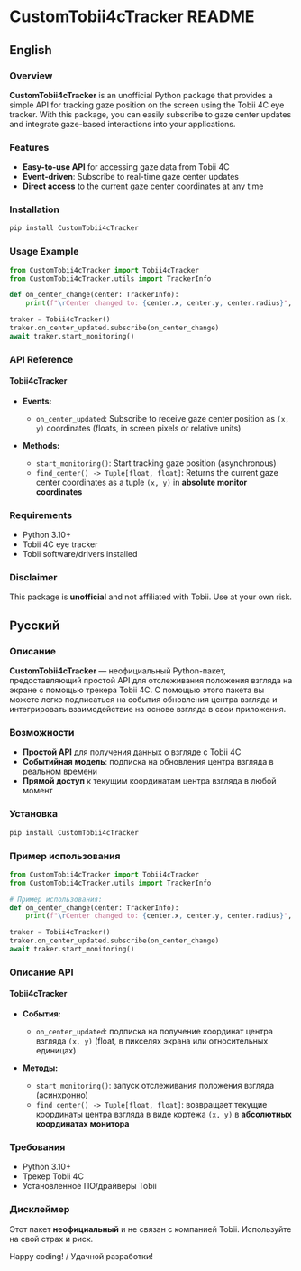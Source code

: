 # CustomTobii4cTracker README

## English

### Overview

**CustomTobii4cTracker** is an unofficial Python package that provides a simple API for tracking gaze position on the screen using the Tobii 4C eye tracker. With this package, you can easily subscribe to gaze center updates and integrate gaze-based interactions into your applications.

### Features

- **Easy-to-use API** for accessing gaze data from Tobii 4C
- **Event-driven**: Subscribe to real-time gaze center updates
- **Direct access** to the current gaze center coordinates at any time

### Installation

```bash
pip install CustomTobii4cTracker
```

### Usage Example

```python
from CustomTobii4cTracker import Tobii4cTracker
from CustomTobii4cTracker.utils import TrackerInfo

def on_center_change(center: TrackerInfo):
    print(f"\rCenter changed to: {center.x, center.y, center.radius}", end="")

traker = Tobii4cTracker()
traker.on_center_updated.subscribe(on_center_change)
await traker.start_monitoring()
```

### API Reference

#### Tobii4cTracker

- **Events:**
  - `on_center_updated`: Subscribe to receive gaze center position as `(x, y)` coordinates (floats, in screen pixels or relative units)

- **Methods:**
  - `start_monitoring()`: Start tracking gaze position (asynchronous)
  - `find_center() -> Tuple[float, float]`: Returns the current gaze center coordinates as a tuple `(x, y)` in **absolute monitor coordinates**

### Requirements

- Python 3.10+
- Tobii 4C eye tracker
- Tobii software/drivers installed

### Disclaimer

This package is **unofficial** and not affiliated with Tobii. Use at your own risk.

## Русский

### Описание

**CustomTobii4cTracker** — неофициальный Python-пакет, предоставляющий простой API для отслеживания положения взгляда на экране с помощью трекера Tobii 4C. С помощью этого пакета вы можете легко подписаться на события обновления центра взгляда и интегрировать взаимодействие на основе взгляда в свои приложения.

### Возможности

- **Простой API** для получения данных о взгляде с Tobii 4C
- **Событийная модель**: подписка на обновления центра взгляда в реальном времени
- **Прямой доступ** к текущим координатам центра взгляда в любой момент

### Установка

```bash
pip install CustomTobii4cTracker
```

### Пример использования

```python
from CustomTobii4cTracker import Tobii4cTracker
from CustomTobii4cTracker.utils import TrackerInfo

# Пример использования:
def on_center_change(center: TrackerInfo):
    print(f"\rCenter changed to: {center.x, center.y, center.radius}", end="")

traker = Tobii4cTracker()
traker.on_center_updated.subscribe(on_center_change)
await traker.start_monitoring()
```

### Описание API

#### Tobii4cTracker

- **События:**
  - `on_center_updated`: подписка на получение координат центра взгляда `(x, y)` (float, в пикселях экрана или относительных единицах)

- **Методы:**
  - `start_monitoring()`: запуск отслеживания положения взгляда (асинхронно)
  - `find_center() -> Tuple[float, float]`: возвращает текущие координаты центра взгляда в виде кортежа `(x, y)` в **абсолютных координатах монитора**

### Требования

- Python 3.10+
- Трекер Tobii 4C
- Установленное ПО/драйверы Tobii

### Дисклеймер

Этот пакет **неофициальный** и не связан с компанией Tobii. Используйте на свой страх и риск.

Happy coding! / Удачной разработки!